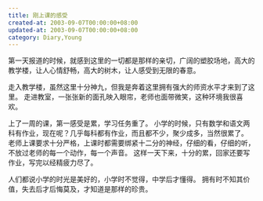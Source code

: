 ```yaml
---
title: 刚上课的感受
created-at: 2003-09-07T00:00:00+08:00
updated-at: 2003-09-07T00:00:00+08:00
category: Diary,Young
---
```


第一天报道的时候，就感到这里的一切都是那样的亲切，广阔的塑胶场地，高大的教学楼，让人心情舒畅，高大的树木，让人感受到无限的春意。

走入教学楼，虽然这里十分神九，但我是奔着这里拥有强大的师资水平才来到了这里。
走进教室，一张张新的面孔映入眼帘，老师也面带微笑，这种环境我很喜欢。

上了一周的课，第一感受是累，学习任务重了。
小学的时候，只有数学和语文两科有作业，现在呢？几乎每科都有作业，而且都不少，聚少成多，当然很累了。
老师上课要求十分严格，上课时都需要绑紧十二分的神经，仔细的看，仔细的听，不放过老师的每一个动作，每一个声音。
这样一天下来，十分的累，回家还要写作业，写完以经精疲力尽了。

人们都说小学的时光是美好的，小学时不觉得，中学后才懂得。
拥有时不知其价值，失去后才后悔莫及，才知道是那样的珍贵。
